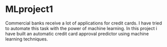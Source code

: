 # MLproject1
Commercial banks receive a lot of applications for credit cards. I have tried to automate this task with the power of machine learning. In this project i have built an automatic credit card approval predictor using machine learning techniques.

